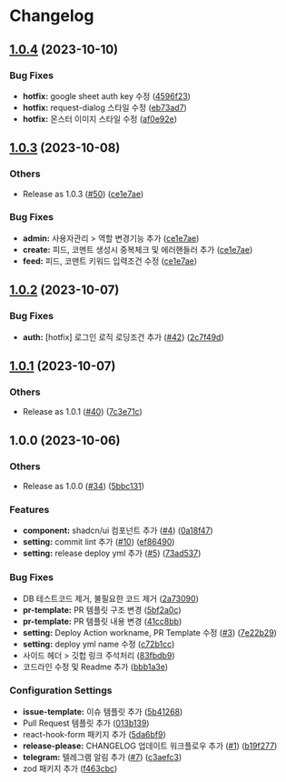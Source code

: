 # Changelog

## [1.0.4](https://github.com/cyclops-operation/switter/compare/v1.0.3...v1.0.4) (2023-10-10)


### Bug Fixes

* **hotfix:** google sheet auth key  수정 ([4596f23](https://github.com/cyclops-operation/switter/commit/4596f23a09f47a276648a8966e9a5084280a94be))
* **hotfix:** request-dialog 스타일 수정 ([eb73ad7](https://github.com/cyclops-operation/switter/commit/eb73ad7ce5167c108c99b637f4fed7087d2f039b))
* **hotfix:** 몬스터 이미지 스타일 수정 ([af0e92e](https://github.com/cyclops-operation/switter/commit/af0e92e63df270d1b7686c4b22853b22a72de996))

## [1.0.3](https://github.com/cyclops-operation/switter/compare/v1.0.2...v1.0.3) (2023-10-08)


### Others

* Release as 1.0.3 ([#50](https://github.com/cyclops-operation/switter/issues/50)) ([ce1e7ae](https://github.com/cyclops-operation/switter/commit/ce1e7ae209f4dded3411d6026db5be97aa586b0f))


### Bug Fixes

* **admin:** 사용자관리 &gt; 역할 변경기능 추가 ([ce1e7ae](https://github.com/cyclops-operation/switter/commit/ce1e7ae209f4dded3411d6026db5be97aa586b0f))
* **create:** 피드, 코멘트 생성시 중복체크 및 에러핸들러 추가 ([ce1e7ae](https://github.com/cyclops-operation/switter/commit/ce1e7ae209f4dded3411d6026db5be97aa586b0f))
* **feed:** 피드, 코맨트 키워드 입력조건 수정 ([ce1e7ae](https://github.com/cyclops-operation/switter/commit/ce1e7ae209f4dded3411d6026db5be97aa586b0f))

## [1.0.2](https://github.com/cyclops-operation/switter/compare/v1.0.1...v1.0.2) (2023-10-07)


### Bug Fixes

* **auth:** [hotfix] 로그인 로직 로딩조건 추가  ([#42](https://github.com/cyclops-operation/switter/issues/42)) ([2c7f49d](https://github.com/cyclops-operation/switter/commit/2c7f49d7d365173f8822eaa52c7d47e4736f5125))

## [1.0.1](https://github.com/cyclops-operation/switter/compare/v1.0.0...v1.0.1) (2023-10-07)


### Others

* Release as 1.0.1 ([#40](https://github.com/cyclops-operation/switter/issues/40)) ([7c3e71c](https://github.com/cyclops-operation/switter/commit/7c3e71cfccf1e5f22d163119a9608f89b9026db9))

## 1.0.0 (2023-10-06)


### Others

* Release as 1.0.0 ([#34](https://github.com/cyclops-operation/switter/issues/34)) ([5bbc131](https://github.com/cyclops-operation/switter/commit/5bbc131f14b435b21f2bb909e905703af77c85cc))


### Features

* **component:** shadcn/ui 컴포넌트 추가 ([#4](https://github.com/cyclops-operation/switter/issues/4)) ([0a18f47](https://github.com/cyclops-operation/switter/commit/0a18f476c7ecd64e336dee095069979258bc70f6))
* **setting:** commit lint 추가 ([#10](https://github.com/cyclops-operation/switter/issues/10)) ([ef86490](https://github.com/cyclops-operation/switter/commit/ef86490ab32f392afdd0a15dd717106756b5c5be))
* **setting:** release deploy yml 추가 ([#5](https://github.com/cyclops-operation/switter/issues/5)) ([73ad537](https://github.com/cyclops-operation/switter/commit/73ad537e2b0ba85302180e234171f9f74eb88fcb))


### Bug Fixes

* DB 테스트코드 제거, 불필요한 코드 제거 ([2a73090](https://github.com/cyclops-operation/switter/commit/2a730907cd393132eba5f31c57d7798f03baa96f))
* **pr-template:** PR 템플릿 구조 변경 ([5bf2a0c](https://github.com/cyclops-operation/switter/commit/5bf2a0c85d52fced42d6b90144023b1294e05c60))
* **pr-template:** PR 템플릿 내용 변경 ([41cc8bb](https://github.com/cyclops-operation/switter/commit/41cc8bb2df1578114b35630754d5e09d9c9ffb06))
* **setting:** Deploy Action workname, PR Template 수정 ([#3](https://github.com/cyclops-operation/switter/issues/3)) ([7e22b29](https://github.com/cyclops-operation/switter/commit/7e22b291d4af7d93fede853e65e4887d70573f6d))
* **setting:** deploy yml name 수정 ([c72b1cc](https://github.com/cyclops-operation/switter/commit/c72b1cc6235429053ebc6ad9b11e4237d7d0425e))
* 사이드 헤더 &gt; 깃헙 링크 주석처리 ([83fbdb9](https://github.com/cyclops-operation/switter/commit/83fbdb9344b10ffb8a36b9440602d78820d9e1c6))
* 코드라인 수정 및 Readme 추가 ([bbb1a3e](https://github.com/cyclops-operation/switter/commit/bbb1a3e52ee63c35b74ca19cab45e4d20fd2b321))


### Configuration Settings

* **issue-template:** 이슈 템플릿 추가 ([5b41268](https://github.com/cyclops-operation/switter/commit/5b41268864b1afa949741ad35ff3a98afad37322))
* Pull Request 템플릿 추가 ([013b139](https://github.com/cyclops-operation/switter/commit/013b1395a0369ce89dc32eb236e25f3f6e7decd5))
* react-hook-form 패키지 추가 ([5da6bf9](https://github.com/cyclops-operation/switter/commit/5da6bf93d7517e8de9f9245d6094226d31fc24cb))
* **release-please:** CHANGELOG 업데이트 워크플로우 추가 ([#1](https://github.com/cyclops-operation/switter/issues/1)) ([b19f277](https://github.com/cyclops-operation/switter/commit/b19f277e760eb7a4627cc07d16c2393f8f4c0abe))
* **telegram:** 텔레그램 알림 추가 ([#7](https://github.com/cyclops-operation/switter/issues/7)) ([c3aefc3](https://github.com/cyclops-operation/switter/commit/c3aefc340be35f5cb8eca9ed4591a5df8f866853))
* zod 패키지 추가 ([f463cbc](https://github.com/cyclops-operation/switter/commit/f463cbc5f489935b2873e1f5083b2870312c2747))
